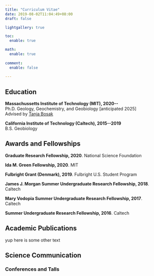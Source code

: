 ```yaml
---
title: "Curriculum Vitae"
date: 2019-08-02T11:04:49+08:00
draft: false

lightgallery: true

toc:
  enable: true

math:
  enable: true
  
comment:
  enable: false
  
---
```


## Education

**Massachussetts Institute of Technology (MIT), 2020--** <br>
Ph.D. Geology, Geochemistry, and Geobiology [anticipated 2025]<br>
Advised by [Tanja Bosak](http://bosaklab.scripts.mit.edu/)

**California Institute of Technology (Caltech), 2015--2019** <br>
B.S. Geobiology

## Awards and Fellowships

**Graduate Research Fellowship, 2020**.  National Science Foundation

**Ida M. Green Fellowship, 2020**.  MIT

**Fulbright Grant (Denmark), 2019**. Fulbright U.S. Student Program

**James J. Morgan Summer Undergraduate Research Fellowship, 2018**. Caltech

**Mary Vodopia Summer Undergraduate Research Fellowship, 2017**. Caltech

**Summer Undergraduate Research Fellowship, 2016**. Caltech

## Academic Publications
yup here is some other text

## Science Communication

### Conferences and Talls
